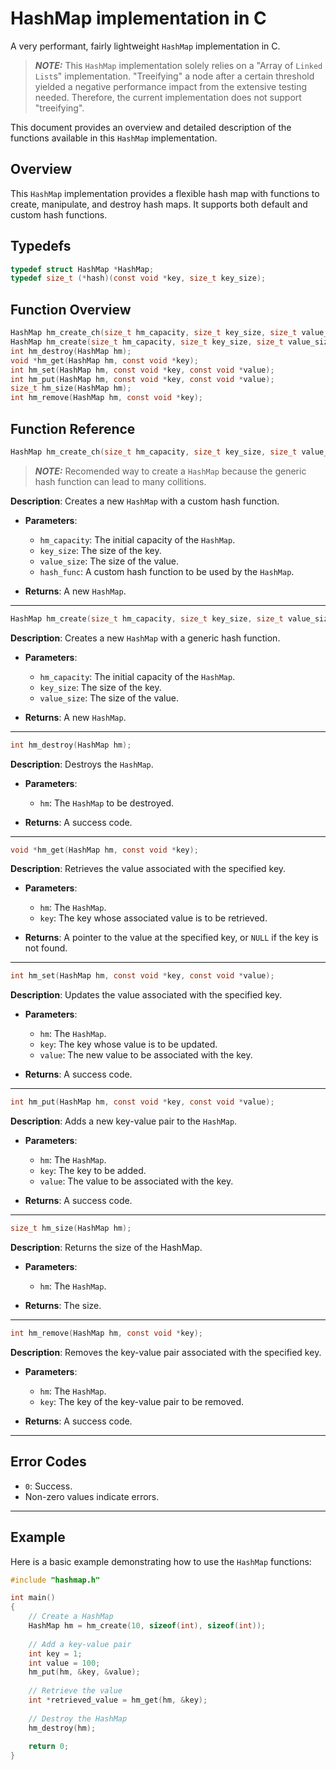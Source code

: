 # HashMap implementation in C

A very performant, fairly lightweight `HashMap` implementation in C.

> **_NOTE:_**  This `HashMap` implementation solely relies on a "Array of `Linked List`s" implementation. "Treeifying" a node after a certain threshold yielded a negative performance impact from the extensive testing needed. Therefore, the current implementation does not support "treeifying".

This document provides an overview and detailed description of the functions available in this `HashMap` implementation.

## Overview

This `HashMap` implementation provides a flexible hash map with functions to create, manipulate, and destroy hash maps. It supports both default and custom hash functions.

## Typedefs
```c
typedef struct HashMap *HashMap;
typedef size_t (*hash)(const void *key, size_t key_size);
```


## Function Overview
```c
HashMap hm_create_ch(size_t hm_capacity, size_t key_size, size_t value_size, hash hash_func);
HashMap hm_create(size_t hm_capacity, size_t key_size, size_t value_size);
int hm_destroy(HashMap hm);
void *hm_get(HashMap hm, const void *key);
int hm_set(HashMap hm, const void *key, const void *value);
int hm_put(HashMap hm, const void *key, const void *value);
size_t hm_size(HashMap hm);
int hm_remove(HashMap hm, const void *key);
```
## Function Reference

```c
HashMap hm_create_ch(size_t hm_capacity, size_t key_size, size_t value_size, hash hash_func);
```

> **_NOTE:_** Recomended way to create a `HashMap` because the generic hash function can lead to many collitions.

**Description**: Creates a new `HashMap` with a custom hash function.

- **Parameters**:
  - `hm_capacity`: The initial capacity of the `HashMap`.
  - `key_size`: The size of the key.
  - `value_size`: The size of the value.
  - `hash_func`: A custom hash function to be used by the `HashMap`.
  
- **Returns**: A new `HashMap`.

---

```c 
HashMap hm_create(size_t hm_capacity, size_t key_size, size_t value_size);
```

**Description**: Creates a new `HashMap` with a generic hash function.

- **Parameters**:
  - `hm_capacity`: The initial capacity of the `HashMap`.
  - `key_size`: The size of the key.
  - `value_size`: The size of the value.
  
- **Returns**: A new `HashMap`.

---

```c
int hm_destroy(HashMap hm);
```

**Description**: Destroys the `HashMap`.

- **Parameters**:
  - `hm`: The `HashMap` to be destroyed.
  
- **Returns**: A success code.

---

```c
void *hm_get(HashMap hm, const void *key);
```

**Description**: Retrieves the value associated with the specified key.

- **Parameters**:
  - `hm`: The `HashMap`.
  - `key`: The key whose associated value is to be retrieved.
  
- **Returns**: A pointer to the value at the specified key, or `NULL` if the key is not found.

---

```c
int hm_set(HashMap hm, const void *key, const void *value);
```

**Description**: Updates the value associated with the specified key.

- **Parameters**:
  - `hm`: The `HashMap`.
  - `key`: The key whose value is to be updated.
  - `value`: The new value to be associated with the key.
  
- **Returns**: A success code.

---

```c
int hm_put(HashMap hm, const void *key, const void *value);
```

**Description**: Adds a new key-value pair to the `HashMap`.

- **Parameters**:
  - `hm`: The `HashMap`.
  - `key`: The key to be added.
  - `value`: The value to be associated with the key.
  
- **Returns**: A success code.

---

```c
size_t hm_size(HashMap hm);
```

**Description**: Returns the size of the HashMap.

- **Parameters**:
  - `hm`: The `HashMap`.
  
- **Returns**: The size.
  
---

```c
int hm_remove(HashMap hm, const void *key);
```

**Description**: Removes the key-value pair associated with the specified key.

- **Parameters**:
  - `hm`: The `HashMap`.
  - `key`: The key of the key-value pair to be removed.
  
- **Returns**: A success code.

---

## Error Codes

- `0`: Success.
- Non-zero values indicate errors.

---

## Example

Here is a basic example demonstrating how to use the `HashMap` functions:

```c
#include "hashmap.h"

int main()
{
    // Create a HashMap
    HashMap hm = hm_create(10, sizeof(int), sizeof(int));
    
    // Add a key-value pair
    int key = 1;
    int value = 100;
    hm_put(hm, &key, &value);
    
    // Retrieve the value
    int *retrieved_value = hm_get(hm, &key);
    
    // Destroy the HashMap
    hm_destroy(hm);
    
    return 0;
}
